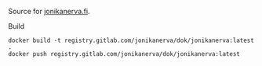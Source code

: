 Source for [jonikanerva.fi](https://jonikanerva.fi).

Build

```
docker build -t registry.gitlab.com/jonikanerva/dok/jonikanerva:latest .
docker push registry.gitlab.com/jonikanerva/dok/jonikanerva:latest
```

